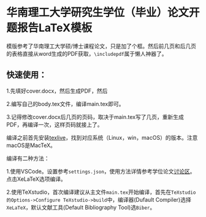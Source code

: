 # 华南理工大学研究生学位（毕业）论文开题报告LaTeX模板

模版参考了华南理工大学硕/博士课程论文，只是加了个框。然后前几页和后几页的表格直接从word生成的PDF获取，`\includepdf`属于懒人神器了。

## 快速使用：

1.先填好cover.docx，然后生成PDF，然后

2.编写自己的body.tex文件，编译main.tex即可。

3.记得修改cover.docx后几页的页码，取决于main.tex写了几页，重新生成PDF，再编译一次，这样页码就接上了。


编译之前首先安装[texlive](https://www.tug.org/texlive/)，找到对应系统（Linux，win，macOS）的版本。注意macOS是MacTeX。

编译有二种方法：

1.使用VSCode。设置参考`settings.json`，使用方法详情参考学位论文[讨论区](https://github.com/mengchaoheng/SCUT_thesis/discussions)。点击XeLaTeX选项编译。

2.使用TeXstudio，首次编译建议从主文件`main.tex`开始编译，首先在`TeXstudio的Options->Configure TeXstudio->build`中，编译器(Dufault Compiler)选择`XeLaTeX`，默认文献工具(Default Bibliography Tool)选`Biber`。

